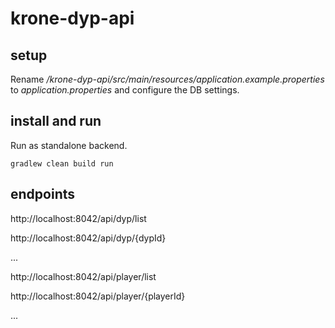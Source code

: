 # krone-dyp-api

## setup

Rename */krone-dyp-api/src/main/resources/application.example.properties* to *application.properties* and configure the DB settings.


## install and run

Run as standalone backend.

```
gradlew clean build run
```

## endpoints

http://localhost:8042/api/dyp/list

http://localhost:8042/api/dyp/{dypId}

...

http://localhost:8042/api/player/list

http://localhost:8042/api/player/{playerId}

...

